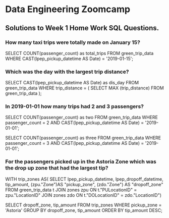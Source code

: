 # Data Engineering Zoomcamp
## Solutions to Week 1 Home Work SQL Questions.

### How many taxi trips were totally made on January 15?

SELECT 
	COUNT(passenger_count) as total_trips
	FROM green_trip_data
	WHERE CAST(lpep_pickup_datetime AS Date) = '2019-01-15';
	
	

### Which was the day with the largest trip distance?

SELECT 
	CAST(lpep_pickup_datetime AS Date) as dis_day
	FROM green_trip_data
	WHERE trip_distance = ( SELECT MAX (trip_distance)
		FROM green_trip_data
);


### In 2019-01-01 how many trips had 2 and 3 passengers?

SELECT 
	COUNT(passenger_count) as two
	FROM green_trip_data
	WHERE passenger_count = 2 AND CAST(lpep_pickup_datetime AS Date) = '2019-01-01';


 SELECT 
	COUNT(passenger_count) as three
	FROM green_trip_data
	WHERE passenger_count = 3 AND CAST(lpep_pickup_datetime AS Date) = '2019-01-01';
	
	


### For the passengers picked up in the Astoria Zone which was the drop up zone that had the largest tip?

WITH trip_zones AS(
	SELECT
    	lpep_pickup_datetime,
    	lpep_dropoff_datetime,
    	tip_amount,
	 	(zpu."Zone")AS "pickup_zone",
    	(zdo."Zone") AS "dropoff_zone"
	FROM
    	green_trip_data t JOIN zones zpu
        	ON t."PULocationID" = zpu."LocationID"
    	JOIN zones zdo
        	ON t."DOLocationID" = zdo."LocationID")


SELECT dropoff_zone,
	 tip_amount
FROM trip_zones 
WHERE pickup_zone = 'Astoria'
GROUP BY dropoff_zone, tip_amount 
ORDER BY tip_amount DESC;

